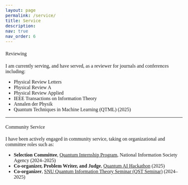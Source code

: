 ```yaml
---
layout: page
permalink: /service/
title: Service
description:
nav: true
nav_order: 6
---
```

<html>
    <head>
        <link rel="preconnect" href="https://fonts.googleapis.com">
        <link rel="preconnect" href="https://fonts.gstatic.com" crossorigin>
        <link href="https://fonts.googleapis.com/css2?family=Piazzolla:ital,opsz,wght@0,8..30,100..900;1,8..30,100..900&display=swap" rel="stylesheet">
        <style>
            body {
                font-family: "Piazzolla", serif;
                font-optical-sizing: auto;
                font-weight: 300;
                font-size: 1rem;
            }
            strong, b {
            font-weight: 700;
            }
            h1 { font-weight: 500; }
            h2 { font-weight: 500; }
            h3 { font-weight: 500; }
            h4, h5, h6 { font-weight: 500; }
        </style>
    </head>
</html>

#### Reviewing
I am currently serving, and have served, as a reviewer for journals and conferences including:
- Physical Review Letters
- Physical Review A
- Physical Review Applied
- IEEE Transactions on Information Theory
- Annalen der Physik
- Quantum Techniques in Machine Learning (QTML) (2025)

---

#### Community Service
I have been actively engaged in community service, taking on organizational and committee roles such as:
- **Selection Committee**, [Quantum Internship Program](https://www.nia.or.kr/site/nia_kor/ex/bbs/View.do?cbIdx=99835&bcIdx=27953&parentSeq=27953), National Information Society Agency (2024–2025)  
- **Co-organizer, Problem Writer, and Judge**, [Quantum AI Hackathon](https://aifactory.space/task/9154/overview) (2025)  
- **Co-organizer**, [SNU Quantum Information Theory Seminar (QST Seminar)](https://sites.google.com/view/team-qst/qst-seminar) (2024–2025)  


<!-- ---
#### Selected Honors and Awards

##### Funding and Fellowships
- **Full-Tuition Scholarship and Stipend, Hyundai Motor Foundation** (2021–2022)  
- **Academic Travel Grant (for QIP 2022, Caltech), Hyundai Motor Foundation** (2022)  
- **Teaching Fellowship for Software Courses, Yonsei University** (2021–2022)  

##### Additional Honors and Awards

- **Best Tutor Award**, Innovation Center for Teaching and Learning, Yonsei University (2021–2022)  
- **Selected Paper Award**, Finance and Economics Contest, DB Group (2022)  
- **Excellent Translator Award**, NAVER Connect Foundation (2018)  
  *(Awarded for translating Khan Academy's Calculus and General Chemistry courses into Korean)*  
- **Gold Award**, Korean Olympiad in Informatics, Regional Qualifiers (2016)  

##### Certifications and Achievements

- **Advanced Achievement**, IBM Quantum Spring Challenge (2023)  
- **Advanced Achievement**, QHack Coding Challenges, Xanadu Quantum Technologies (2023)  
- **Advanced Data Analytics Semi-Professional**, Korea Data Agency (2023)  
- **Certified Associate Developer (Quantum Computation), IBM** (2023) -->